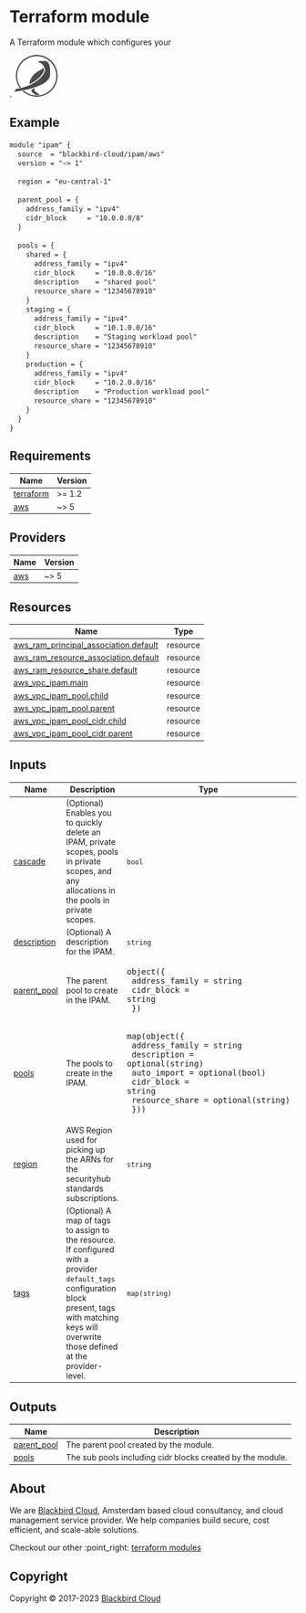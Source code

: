 # <Cloud> <Main resource> Terraform module
A Terraform module which configures your <Cloud> <Main resource>. <Relevant docs>
[![blackbird-logo](https://raw.githubusercontent.com/blackbird-cloud/terraform-module-template/main/.config/logo_simple.png)](https://www.blackbird.cloud)

## Example
```hcl
module "ipam" {
  source  = "blackbird-cloud/ipam/aws"
  version = "~> 1"

  region = "eu-central-1"

  parent_pool = {
    address_family = "ipv4"
    cidr_block     = "10.0.0.0/8"
  }

  pools = {
    shared = {
      address_family = "ipv4"
      cidr_block     = "10.0.0.0/16"
      description    = "shared pool"
      resource_share = "12345678910"
    }
    staging = {
      address_family = "ipv4"
      cidr_block     = "10.1.0.0/16"
      description    = "Staging workload pool"
      resource_share = "12345678910"
    }
    production = {
      address_family = "ipv4"
      cidr_block     = "10.2.0.0/16"
      description    = "Production workload pool"
      resource_share = "12345678910"
    }
  }
}
```

## Requirements

| Name | Version |
|------|---------|
| <a name="requirement_terraform"></a> [terraform](#requirement\_terraform) | >= 1.2 |
| <a name="requirement_aws"></a> [aws](#requirement\_aws) | ~> 5 |

## Providers

| Name | Version |
|------|---------|
| <a name="provider_aws"></a> [aws](#provider\_aws) | ~> 5 |

## Resources

| Name | Type |
|------|------|
| [aws_ram_principal_association.default](https://registry.terraform.io/providers/hashicorp/aws/latest/docs/resources/ram_principal_association) | resource |
| [aws_ram_resource_association.default](https://registry.terraform.io/providers/hashicorp/aws/latest/docs/resources/ram_resource_association) | resource |
| [aws_ram_resource_share.default](https://registry.terraform.io/providers/hashicorp/aws/latest/docs/resources/ram_resource_share) | resource |
| [aws_vpc_ipam.main](https://registry.terraform.io/providers/hashicorp/aws/latest/docs/resources/vpc_ipam) | resource |
| [aws_vpc_ipam_pool.child](https://registry.terraform.io/providers/hashicorp/aws/latest/docs/resources/vpc_ipam_pool) | resource |
| [aws_vpc_ipam_pool.parent](https://registry.terraform.io/providers/hashicorp/aws/latest/docs/resources/vpc_ipam_pool) | resource |
| [aws_vpc_ipam_pool_cidr.child](https://registry.terraform.io/providers/hashicorp/aws/latest/docs/resources/vpc_ipam_pool_cidr) | resource |
| [aws_vpc_ipam_pool_cidr.parent](https://registry.terraform.io/providers/hashicorp/aws/latest/docs/resources/vpc_ipam_pool_cidr) | resource |

## Inputs

| Name | Description | Type | Default | Required |
|------|-------------|------|---------|:--------:|
| <a name="input_cascade"></a> [cascade](#input\_cascade) | (Optional) Enables you to quickly delete an IPAM, private scopes, pools in private scopes, and any allocations in the pools in private scopes. | `bool` | `null` | no |
| <a name="input_description"></a> [description](#input\_description) | (Optional) A description for the IPAM. | `string` | `"My IPAM"` | no |
| <a name="input_parent_pool"></a> [parent\_pool](#input\_parent\_pool) | The parent pool to create in the IPAM. | <pre>object({<br>    address_family = string<br>    cidr_block     = string<br>  })</pre> | n/a | yes |
| <a name="input_pools"></a> [pools](#input\_pools) | The pools to create in the IPAM. | <pre>map(object({<br>    address_family = string<br>    description    = optional(string)<br>    auto_import    = optional(bool)<br>    cidr_block     = string<br>    resource_share = optional(string)<br>  }))</pre> | n/a | yes |
| <a name="input_region"></a> [region](#input\_region) | AWS Region used for picking up the ARNs for the securityhub standards subscriptions. | `string` | n/a | yes |
| <a name="input_tags"></a> [tags](#input\_tags) | (Optional) A map of tags to assign to the resource. If configured with a provider `default_tags` configuration block present, tags with matching keys will overwrite those defined at the provider-level. | `map(string)` | `{}` | no |

## Outputs

| Name | Description |
|------|-------------|
| <a name="output_parent_pool"></a> [parent\_pool](#output\_parent\_pool) | The parent pool created by the module. |
| <a name="output_pools"></a> [pools](#output\_pools) | The sub pools including cidr blocks created by the module. |

## About

We are [Blackbird Cloud](https://blackbird.cloud), Amsterdam based cloud consultancy, and cloud management service provider. We help companies build secure, cost efficient, and scale-able solutions.

Checkout our other :point\_right: [terraform modules](https://registry.terraform.io/namespaces/blackbird-cloud)

## Copyright

Copyright © 2017-2023 [Blackbird Cloud](https://www.blackbird.cloud)
